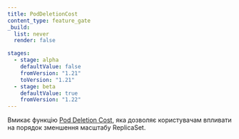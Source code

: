 ```yaml
---
title: PodDeletionCost
content_type: feature_gate
_build:
  list: never
  render: false

stages:
  - stage: alpha 
    defaultValue: false
    fromVersion: "1.21"
    toVersion: "1.21"
  - stage: beta
    defaultValue: true
    fromVersion: "1.22"
---
```

Вмикає функцію [Pod Deletion Cost](/uk/docs/concepts/workloads/controllers/replicaset/#pod-deletion-cost), яка дозволяє користувачам впливати на порядок зменшення масштабу ReplicaSet.
